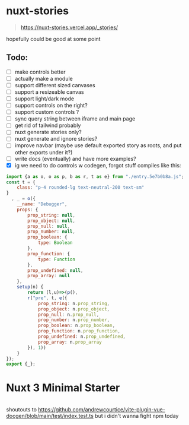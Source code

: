 # nuxt-stories

> https://nuxt-stories.vercel.app/_stories/

hopefully could be good at some point


## Todo:

- [ ] make controls better
- [ ] actually make a module
- [ ] support different sized canvases
- [ ] support a resizeable canvas
- [ ] support light/dark mode
- [ ] support controls on the right?
- [ ] support custom controls ?
- [ ] sync query string between iframe and main page
- [ ] get rid of tailwind probably
- [ ] nuxt generate stories only?
- [ ] nuxt generate and ignore stories?
- [ ] improve navbar (maybe use default exported story as roots, and put other exports under it?)
- [ ] write docs (eventually) and have more examples?
- [x] ig we need to do controls w codegen, forgot stuff compiles like this:
```js
import {a as o, o as p, b as r, t as e} from "./entry.5e7b0b8a.js";
const t = {
    class: "p-4 rounded-lg text-neutral-200 text-sm"
}
  , _ = o({
    __name: "Debugger",
    props: {
        prop_string: null,
        prop_object: null,
        prop_null: null,
        prop_number: null,
        prop_boolean: {
            type: Boolean
        },
        prop_function: {
            type: Function
        },
        prop_undefined: null,
        prop_array: null
    },
    setup(n) {
        return (l,u)=>(p(),
        r("pre", t, e({
            prop_string: n.prop_string,
            prop_object: n.prop_object,
            prop_null: n.prop_null,
            prop_number: n.prop_number,
            prop_boolean: n.prop_boolean,
            prop_function: n.prop_function,
            prop_undefined: n.prop_undefined,
            prop_array: n.prop_array
        }), 1))
    }
});
export {_};
```

<details>

<summary style="display: inline">

# Nuxt 3 Minimal Starter

</summary>

Look at the [Nuxt 3 documentation](https://nuxt.com/docs/getting-started/introduction) to learn more.

## Setup

Make sure to install the dependencies:

```bash
# yarn
yarn install

# npm
npm install

# pnpm
pnpm install --shamefully-hoist
```

## Development Server

Start the development server on http://localhost:3000

```bash
npm run dev
```

## Production

Build the application for production:

```bash
npm run build
```

Locally preview production build:

```bash
npm run preview
```

Check out the [deployment documentation](https://nuxt.com/docs/getting-started/deployment) for more information.

</details>

shoutouts to https://github.com/andrewcourtice/vite-plugin-vue-docgen/blob/main/test/index.test.ts but i didn't wanna fight npm today 